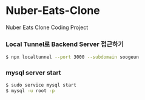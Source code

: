 # Nuber-Eats-Clone
Nuber Eats Clone Coding Project

### Local Tunnel로 Backend Server 접근하기
```bash
$ npx localtunnel --port 3000 --subdomain soogeun 
```

### mysql server start
```bash
$ sudo service mysql start
$ mysql -u root -p
```